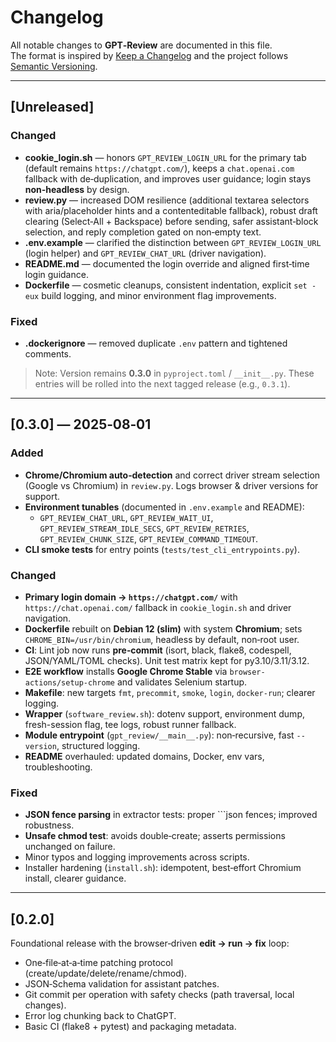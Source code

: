 # Changelog

All notable changes to **GPT‑Review** are documented in this file.  
The format is inspired by [Keep a Changelog](https://keepachangelog.com/) and the project follows [Semantic Versioning](https://semver.org/).

---

## [Unreleased]

### Changed
- **cookie_login.sh** — honors `GPT_REVIEW_LOGIN_URL` for the primary tab (default remains `https://chatgpt.com/`), keeps a `chat.openai.com` fallback with de‑duplication, and improves user guidance; login stays **non‑headless** by design.
- **review.py** — increased DOM resilience (additional textarea selectors with aria/placeholder hints and a contenteditable fallback), robust draft clearing (Select‑All + Backspace) before sending, safer assistant‑block selection, and reply completion gated on non‑empty text.
- **.env.example** — clarified the distinction between `GPT_REVIEW_LOGIN_URL` (login helper) and `GPT_REVIEW_CHAT_URL` (driver navigation).
- **README.md** — documented the login override and aligned first‑time login guidance.
- **Dockerfile** — cosmetic cleanups, consistent indentation, explicit `set -eux` build logging, and minor environment flag improvements.

### Fixed
- **.dockerignore** — removed duplicate `.env` pattern and tightened comments.

> Note: Version remains **0.3.0** in `pyproject.toml` / `__init__.py`. These entries will be rolled into the next tagged release (e.g., `0.3.1`).

---

## [0.3.0] — 2025‑08‑01

### Added
- **Chrome/Chromium auto‑detection** and correct driver stream selection (Google vs Chromium) in `review.py`. Logs browser & driver versions for support.
- **Environment tunables** (documented in `.env.example` and README):
  - `GPT_REVIEW_CHAT_URL`, `GPT_REVIEW_WAIT_UI`, `GPT_REVIEW_STREAM_IDLE_SECS`,
    `GPT_REVIEW_RETRIES`, `GPT_REVIEW_CHUNK_SIZE`, `GPT_REVIEW_COMMAND_TIMEOUT`.
- **CLI smoke tests** for entry points (`tests/test_cli_entrypoints.py`).

### Changed
- **Primary login domain → `https://chatgpt.com/`** with `https://chat.openai.com/` fallback in `cookie_login.sh` and driver navigation.
- **Dockerfile** rebuilt on **Debian 12 (slim)** with system **Chromium**; sets `CHROME_BIN=/usr/bin/chromium`, headless by default, non‑root user.
- **CI**: Lint job now runs **pre‑commit** (isort, black, flake8, codespell, JSON/YAML/TOML checks). Unit test matrix kept for py3.10/3.11/3.12.
- **E2E workflow** installs **Google Chrome Stable** via `browser-actions/setup-chrome` and validates Selenium startup.
- **Makefile**: new targets `fmt`, `precommit`, `smoke`, `login`, `docker-run`; clearer logging.
- **Wrapper** (`software_review.sh`): dotenv support, environment dump, fresh-session flag, tee logs, robust runner fallback.
- **Module entrypoint** (`gpt_review/__main__.py`): non‑recursive, fast `--version`, structured logging.
- **README** overhauled: updated domains, Docker, env vars, troubleshooting.

### Fixed
- **JSON fence parsing** in extractor tests: proper ```json fences; improved robustness.
- **Unsafe chmod test**: avoids double‑create; asserts permissions unchanged on failure.
- Minor typos and logging improvements across scripts.
- Installer hardening (`install.sh`): idempotent, best‑effort Chromium install, clearer guidance.

---

## [0.2.0]

Foundational release with the browser‑driven **edit → run → fix** loop:
- One‑file‑at‑a‑time patching protocol (create/update/delete/rename/chmod).
- JSON‑Schema validation for assistant patches.
- Git commit per operation with safety checks (path traversal, local changes).
- Error log chunking back to ChatGPT.
- Basic CI (flake8 + pytest) and packaging metadata.
